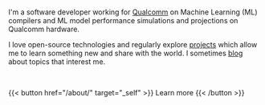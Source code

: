 ---
---

<br>

I'm a software developer working for [Qualcomm](https://www.qualcomm.com/) on Machine Learning (ML) compilers and ML model performance simulations and projections on Qualcomm hardware.

I love open-source technologies and regularly explore [projects](/projects/) which allow me to learn something new and share with the world. I sometimes [blog](/blog/) about topics that interest me.

<br>

{{< button href="/about/" target="_self" >}}
Learn more
{{< /button >}}